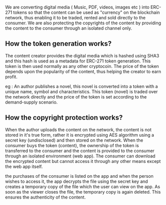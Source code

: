 We are converting digital media ( Music, PDF, videos, images etc ) into ERC-271 tokens so that the content can be used as "currency" on the blockchain network, thus enabling it to be traded, rented and sold directly to the consumer. We are also protecting the copyrights of the content by providing the content to the consumer through an isolated channel only.


## How the token generation works?

The content creator provides the digital media which is hashed using SHA3 and this hash is used as a metadata for ERC-271 token generation. This token is then used normally as any other cryptocoin. The price of the token depends upon the popularity of the content, thus helping the creator to earn profit. 

eg : An author publishes a novel, this novel is converted into a token with a unique name, symbol and characteristics. This token (novel) is traded over the network directly and the price of the token is set according to the demand-supply scenario.


## How the copyright protection works?

When the author uploads the content on the network, the content is not stored in it's true form, rather it is encrypted using AES algorithm using a secret key (undisclosed) and then stored on the network. When the consumer buys the token (content), the ownership of the token is transferred to the consumer and the content is provided to the consumer through an isolated environment (web app). The consumer can download the encrypted content but cannot access it through any other means except the web app itself.

the purchases of the consumer is listed on the app and when the person wishes to access it, the app decrypts the file using the secret key and creates a temporary copy of the file which the user can view on the app. As soon as the viewer closes the file, the temporary copy is again deleted. This ensures the authenticity of the content.

